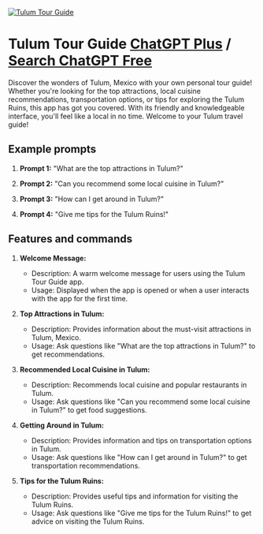 
[![Tulum Tour Guide](https://files.oaiusercontent.com/file-DVONRt6oP9YYtNRit5led4lJ?se=2123-10-18T23%3A05%3A29Z&sp=r&sv=2021-08-06&sr=b&rscc=max-age%3D31536000%2C%20immutable&rscd=attachment%3B%20filename%3Def5af3ad-c4bf-4ccb-8c4e-d1338a311c9d.png&sig=%2BGsyTJfBvCjE0TuWg8UF6MUfCHCQratFSwo2oQzG%2BPg%3D)](https://chat.openai.com/g/g-vpQZVCgn1-tulum-tour-guide)

# Tulum Tour Guide [ChatGPT Plus](https://chat.openai.com/g/g-vpQZVCgn1-tulum-tour-guide) / [Search ChatGPT Free](https://gptcall.net/index.html#/?search=Tulum%20Tour%20Guide)

Discover the wonders of Tulum, Mexico with your own personal tour guide! Whether you're looking for the top attractions, local cuisine recommendations, transportation options, or tips for exploring the Tulum Ruins, this app has got you covered. With its friendly and knowledgeable interface, you'll feel like a local in no time. Welcome to your Tulum travel guide!

## Example prompts

1. **Prompt 1:** "What are the top attractions in Tulum?"

2. **Prompt 2:** "Can you recommend some local cuisine in Tulum?"

3. **Prompt 3:** "How can I get around in Tulum?"

4. **Prompt 4:** "Give me tips for the Tulum Ruins!"

## Features and commands

1. **Welcome Message:** 
   - Description: A warm welcome message for users using the Tulum Tour Guide app.
   - Usage: Displayed when the app is opened or when a user interacts with the app for the first time.

2. **Top Attractions in Tulum:**
   - Description: Provides information about the must-visit attractions in Tulum, Mexico.
   - Usage: Ask questions like "What are the top attractions in Tulum?" to get recommendations.

3. **Recommended Local Cuisine in Tulum:**
   - Description: Recommends local cuisine and popular restaurants in Tulum.
   - Usage: Ask questions like "Can you recommend some local cuisine in Tulum?" to get food suggestions.

4. **Getting Around in Tulum:**
   - Description: Provides information and tips on transportation options in Tulum.
   - Usage: Ask questions like "How can I get around in Tulum?" to get transportation recommendations.

5. **Tips for the Tulum Ruins:**
   - Description: Provides useful tips and information for visiting the Tulum Ruins.
   - Usage: Ask questions like "Give me tips for the Tulum Ruins!" to get advice on visiting the Tulum Ruins.



